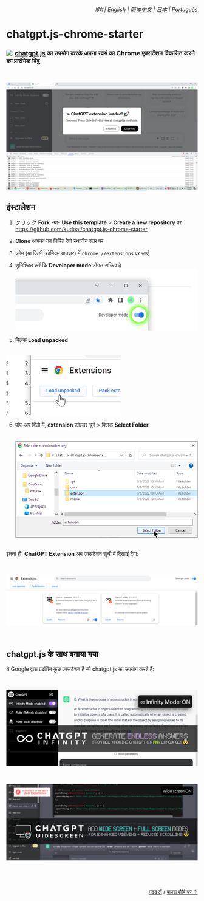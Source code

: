 <div align="right">

###### हिंदी | <a href="../..#readme">English</a> | <a href="../zh-cn#readme">简体中文</a> | <a href="../ja#readme">日本</a> | <a href="../pt#readme">Português</a>
    
</div>

# chatgpt.js-chrome-starter

<h3><img style="margin: 0 2px -1px 0" height=16 src="https://www.google.com/chrome/static/images/favicons/apple-icon-60x60.png"> <a href="https://github.com/kudoai/chatgpt.js">chatgpt.js</a> का उपयोग करके अपना स्वयं का Chrome एक्सटेंशन विकसित करने का प्रारंभिक बिंदु</h3>

<br>

![](../../media/images/screenshots/extension-loaded.png)

## इंस्टालेशन

1. クリック **Fork** -या- **Use this template** > **Create a new repository** पर https://github.com/kudoai/chatgpt.js-chrome-starter

2. **Clone** आपका नव निर्मित रेपो स्थानीय स्तर पर

3. क्रोम (या किसी क्रोमियम ब्राउज़र) में `chrome://extensions` पर जाएं

4. सुनिश्चित करें कि **Developer mode** टॉगल सक्रिय है<br>
![](../../media/images/screenshots/developer-mode-toggle.png)

5. क्लिक **Load unpacked**<br><br>
<img src="../../media/images/screenshots/load-unpacked-button.png">
<br>

6. पॉप-अप विंडो में, **extension** फ़ोल्डर चुनें > क्लिक **Select Folder**<br><br><br>
<img src="../../media/images/screenshots/select-extension-folder.png"><br><br>

इतना ही! **ChatGPT Extension** अब एक्सटेंशन सूची में दिखाई देगा:

<br>

![](../../media/images/screenshots/chatgpt-extension-in-list.png)

<br>

## chatgpt.js के साथ बनाया गया

ये Google द्वारा प्रदर्शित कुछ एक्सटेंशन हैं जो chatgpt.js का उपयोग करते हैं:

<div align="center">

<br>

<a href="https://chatgptinfinity.com" target="_blank"><img width=777 src="https://raw.githubusercontent.com/adamlui/chatgpt-infinity/main/chrome/media/images/tiles/marquee-promo-tile-1400x560.png"></a>

<br>

<a href="https://chatgptwidescreen.com" target="_blank"><img width=777 src="https://raw.githubusercontent.com/adamlui/chatgpt-widescreen/main/chrome/media/images/tiles/marquee-promo-tile-1400x560.png"></a>

<br>

</div>

#

<div align="right"><a href="https://github.com/kudoai/chatgpt.js-chrome-starter/issues">मदद लें</a> / <a href="#">वापस शीर्ष पर ↑</a></div>
